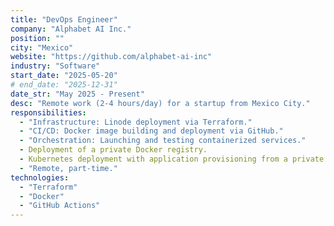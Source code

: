```yaml
---
title: "DevOps Engineer"
company: "Alphabet AI Inc."
position: ""
city: "Mexico"
website: "https://github.com/alphabet-ai-inc"
industry: "Software"
start_date: "2025-05-20"
# end_date: "2025-12-31"
date_str: "May 2025 - Present"
desc: "Remote work (2-4 hours/day) for a startup from Mexico City."
responsibilities:
  - "Infrastructure: Linode deployment via Terraform."
  - "CI/CD: Docker image building and deployment via GitHub."
  - "Orchestration: Launching and testing containerized services."
  - Deployment of a private Docker registry.
  - Kubernetes deployment with application provisioning from a private Docker registry.
  - "Remote, part-time."
technologies:
  - "Terraform"
  - "Docker"
  - "GitHub Actions"
---
```

